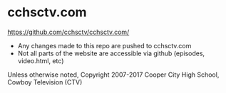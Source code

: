 # cchsctv.com

https://github.com/cchsctv/cchsctv.com/

- Any changes made to this repo are pushed to cchsctv.com
- Not all parts of the website are accessible via github (episodes, video.html, etc)

Unless otherwise noted, Copyright 2007-2017 Cooper City High School, Cowboy Television (CTV)

